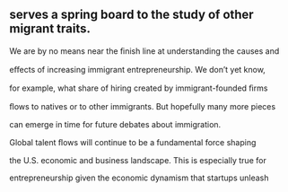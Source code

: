 ## serves a spring board to the study of other migrant traits.

We are by no means near the ﬁnish line at understanding the causes and

eﬀects of increasing immigrant entrepreneurship. We don’t yet know,

for example, what share of hiring created by immigrant-founded ﬁrms

ﬂows to natives or to other immigrants. But hopefully many more pieces

can emerge in time for future debates about immigration.

Global talent ﬂows will continue to be a fundamental force shaping

the U.S. economic and business landscape. This is especially true for

entrepreneurship given the economic dynamism that startups unleash